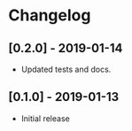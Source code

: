# Changelog

## [0.2.0] - 2019-01-14
- Updated tests and docs.


## [0.1.0] - 2019-01-13
- Initial release

